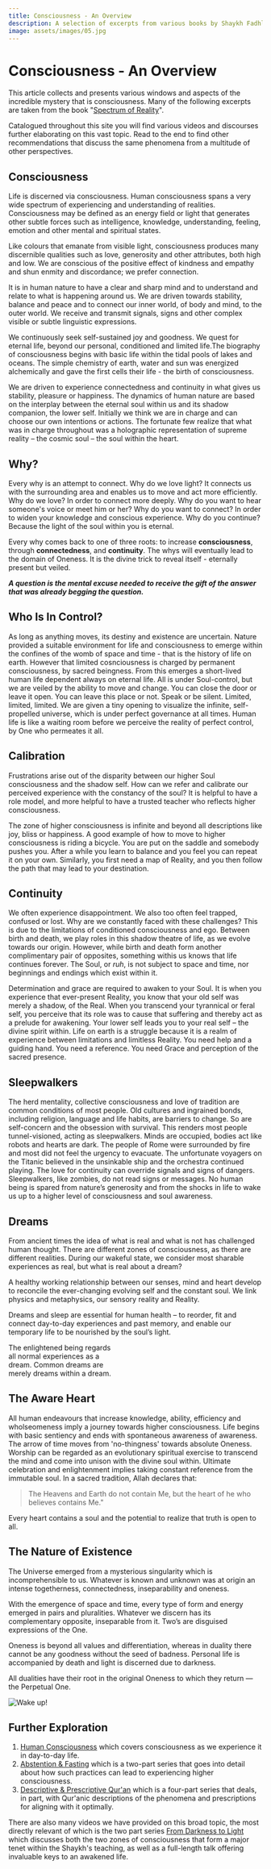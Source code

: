 ```yaml
---
title: Consciousness - An Overview
description: A selection of excerpts from various books by Shaykh Fadhlalla on the critical concept and experience of consciousness as understood within the Sufi cosmology.
image: assets/images/05.jpg
---
```


# Consciousness - An Overview

This article collects and presents various windows and aspects of the incredible mystery that is consciousness. Many of the following excerpts are taken from the book "[Spectrum of Reality](http://spectrumofreality.com/)".

Catalogued throughout this site you will find various videos and discourses further elaborating on this vast topic. Read to the end to find other recommendations that discuss the same phenomena from a multitude of other perspectives.

## Consciousness

Life is discerned via consciousness. Human consciousness spans a very wide spectrum of experiencing and understanding of realities. Consciousness may be defined as an energy field or light that generates other subtle forces such as intelligence, knowledge, understanding, feeling, emotion and other mental and spiritual states.   

Like colours that emanate from visible light, consciousness produces many discernible qualities such as love, generosity and other attributes, both high and low. We are conscious of the positive effect of kindness and empathy and shun enmity and discordance; we prefer connection.  

It is in human nature to have a clear and sharp mind and to understand and relate to what is happening around us. We are driven towards stability, balance and peace and to connect our inner world, of body and mind, to the outer world. We receive and transmit signals, signs and other complex visible or subtle linguistic expressions.   

We continuously seek self-sustained joy and goodness. We quest for eternal life, beyond our personal, conditioned and limited life.The biography of consciousness begins with basic life within the tidal pools of lakes and oceans. The simple chemistry of earth, water and sun was energized alchemically and gave the first cells their life -  the birth of consciousness. 

We are driven to experience connectedness and continuity in what gives us stability, pleasure or happiness. The dynamics of human nature are based on the interplay between the eternal soul within us and its shadow companion, the lower self. Initially we think we are in charge and can choose our own intentions or actions. The fortunate few realize that what was in charge throughout was a holographic representation of supreme reality – the cosmic soul – the soul within the heart. 

## Why?

Every why is an attempt to connect. Why do we love light? It connects us with the surrounding area and enables us to move and act more efficiently. Why do we love? In order to connect more deeply. Why do you want to hear someone's voice or meet him or her? Why do you want to connect? In order to widen your knowledge and conscious experience. Why do you continue? Because the light of the soul within you is eternal.

Every why comes back to one of three roots: to increase **consciousness**, through **connectedness**, and **continuity**. The whys will eventually lead to the domain of Oneness. It is the divine trick to reveal itself - eternally present but veiled.

**_A question is the mental excuse needed to receive the gift of the answer that was already begging the question._**

## Who Is In Control?

As long as anything moves, its destiny and existence are uncertain. Nature provided a suitable environment for life and consciousness to emerge within the confines of the womb of space and time - that is the history of life on earth. However that limited cosnciousness is charged by permanent consciousness, by sacred beingness. From this emerges a short-lived human life dependent always on eternal life. All is under Soul-control, but we are veiled by the ability to move and change. You can close the door or leave it open. You can leave this place or not. Speak or be silent. Limited, limited, limited. We are given a tiny opening to visualize the infinite, self-propelled universe, which is under perfect governance at all times. Human life is like a waiting room before we perceive the reality of perfect control, by One who permeates it all.

## Calibration

Frustrations arise out of the disparity between our higher Soul consciousness and the shadow self. How can we refer and calibrate our perceived experience with the constancy of the soul? It is helpful to have a role model, and more helpful to have a trusted teacher who reflects higher consciousness. 

The zone of higher consciousness is infinite and beyond all descriptions like joy, bliss or happiness. A good example of how to move to higher consciousness is riding a bicycle. You are put on the saddle and somebody pushes you. After a while you learn to balance and you feel you can repeat it on your own. Similarly, you first need a map of Reality, and you then follow the path that may lead to your destination. 

## Continuity

We often experience disappointment. We also too often feel trapped, confused or lost. Why are we constantly faced with these challenges? This is due to the limitations of conditioned consciousness and ego. Between birth and death, we play roles in this shadow theatre of life, as we evolve towards our origin. However, while birth and death form another complimentary pair of opposites, something withis us knows that life continues forever. The Soul, or _ruh_, is not subject to space and time, nor beginnings and endings which exist within it.

Determination and grace are required to awaken to your Soul. It is when you experience that ever-present Reality, you know that your old self was merely a shadow, of the Real. When you transcend your tyrannical or feral self, you perceive that its role was to cause that suffering and thereby act as a prelude for awakening. Your lower self leads you to your real self – the divine spirit within. Life on earth is a struggle because it is a realm of experience between limitations and limitless Reality. You need help and a guiding hand. You need a reference. You need Grace and perception of the sacred presence. 

## Sleepwalkers    

The herd mentality, collective consciousness and love of tradition are common conditions of most people. Old cultures and ingrained bonds, including religion, language and life habits, are barriers to change. So are self-concern and the obsession with survival. This renders most people tunnel-visioned, acting as sleepwalkers. Minds are occupied, bodies act like robots and hearts are dark.
The people of Rome were surrounded by fire and most did not feel the urgency to evacuate. The unfortunate voyagers on the Titanic believed in the unsinkable ship and the orchestra continued playing. The love for continuity can override signals and signs of dangers. Sleepwalkers, like zombies, do not read signs or messages.
No human being is spared from nature’s generosity and from the shocks in life to wake us up to a higher level of consciousness and soul awareness.

## Dreams  

From ancient times the idea of what is real and what is not has challenged human thought. There are different zones of consciousness, as there are different realities. During our wakeful state, we consider most sharable experiences as real, but what is real about a dream?  

A healthy working relationship between our senses, mind and heart develop to reconcile the ever-changing evolving self and the constant soul. We link physics and metaphysics, our sensory reality and Reality.  

Dreams and sleep are essential for human health – to reorder, fit and connect day-to-day experiences and past memory, and enable our temporary life to be nourished by the soul’s light.  

The enlightened being regards  
all normal experiences as a  
dream. Common dreams are  
merely dreams within a dream.

## The Aware Heart

All human endeavours that increase knowledge, ability, efficiency and wholseomeness imply a journey towards higher consciousness. Life begins with basic sentiency and ends with spontaneous awareness of awareness. The arrow of time moves from 'no-thingness' towards absolute Oneness. Worship can be regarded as an evolutionary spiritual exercise to transcend the mind and come into unison with the divine soul within. Ultimate celebration and enlightenment implies taking constant reference from the immutable soul. In a sacred tradition, Allah declares that:

> The Heavens and Earth do not contain Me, but the heart of he who believes contains Me."

Every heart contains a soul and the potential to realize that truth is open to all.

## The Nature of Existence   

The Universe emerged from a mysterious singularity which is incomprehensible to us. Whatever is known and unknown was at origin an intense togetherness, connectedness, inseparability and oneness.  

With the emergence of space and time, every type of form and energy emerged in pairs and pluralities. Whatever we discern has its complementary opposite, inseparable from it. Two’s are disguised expressions of the One.          

Oneness is beyond all values and differentiation, whereas in duality there cannot be any goodness without the seed of badness. Personal life is accompanied by death and light is discerned due to darkness.  

All dualities have their root in the original Oneness to which they return — the Perpetual One.   

![Wake up!](../assets/images/05.jpg)

## Further Exploration

1. [Human Consciousness](../../audios/single-talks/#human-consciousness) which covers consciousness as we experience it in day-to-day life.
2. [Abstention & Fasting](../../audios/series/abstention-fasting) which is a two-part series that goes into detail about how such practices can lead to experiencing higher consciousness.
3. [Descriptive & Prescriptive Qur'an](../../audios/series/descriptive-prescriptive-quran) which is a four-part series that deals, in part, with Qur'anic descriptions of the phenomena and prescriptions for aligning with it optimally.

There are also many videos we have provided on this broad topic, the most directly relevant of which is the two part series [From Darkness to Light](../../videos/quran/darkness-to-light/) which discusses both the two zones of consciousness that form a major tenet within the Shaykh's teaching, as well as a full-length talk offering invaluable keys to an awakened life.
